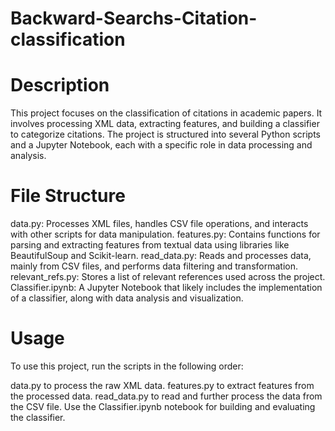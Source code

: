 # Backward-Searchs-Citation-classification
# Description

This project focuses on the classification of citations in academic papers. It involves processing XML data, extracting features, and building a classifier to categorize citations. The project is structured into several Python scripts and a Jupyter Notebook, each with a specific role in data processing and analysis.

# File Structure

data.py: Processes XML files, handles CSV file operations, and interacts with other scripts for data manipulation.
features.py: Contains functions for parsing and extracting features from textual data using libraries like BeautifulSoup and Scikit-learn.
read_data.py: Reads and processes data, mainly from CSV files, and performs data filtering and transformation.
relevant_refs.py: Stores a list of relevant references used across the project.
Classifier.ipynb: A Jupyter Notebook that likely includes the implementation of a classifier, along with data analysis and visualization.

# Usage

To use this project, run the scripts in the following order:

data.py to process the raw XML data.
features.py to extract features from the processed data.
read_data.py to read and further process the data from the CSV file.
Use the Classifier.ipynb notebook for building and evaluating the classifier.
